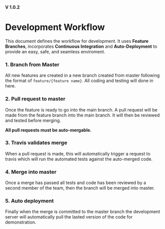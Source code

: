 **V 1.0.2**
# Development Workflow

This document defines the workflow for development. It uses **Feature Branches**, incorporates **Continuous Integration** and **Auto-Deployment** to provide an easy, safe, and seamless enviroment.

### 1. Branch from Master
All new features are created in a new branch created from master following the format of `feature/{feature name}`. All coding and testing will done in here.

### 2. Pull request to master
Once the feature is ready to go into the main branch. A pull request will be made from the feature branch into the main branch. It will then be reviewed and tested before merging. 
 
**All pull requests must be auto-mergable.**

### 3. Travis validates merge
When a pull request is made, this will automatically trigger a request to travis which will run the automated tests against the auto-merged code.


### 4. Merge into master
Once a merge has passed all tests and code has been reviewed by a second member of the team, then the branch will be merged into master.

### 5. Auto deployment
Finally when the merge is committed to the master branch the development server will automatically pull the lasted version of the code for demonstration.
